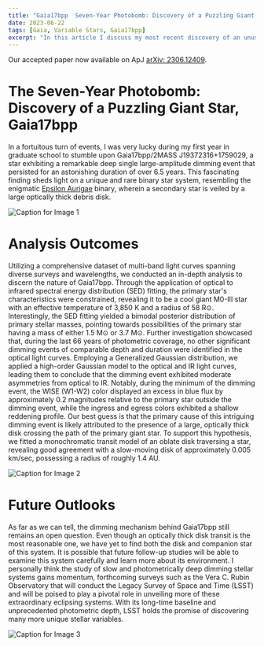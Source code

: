 ```yaml
---
title: "Gaia17bpp  Seven-Year Photobomb: Discovery of a Puzzling Giant Star"
date: 2023-06-22
tags: [Gaia, Variable Stars, Gaia17bpp]
excerpt: "In this article I discuss my most recent discovery of an unusual giant star: Gaia17bpp."
---
```

Our accepted paper now available on ApJ [arXiv: 2306.12409](https://iopscience.iop.org/article/10.3847/1538-4357/aceda7).

# The Seven-Year Photobomb: Discovery of a Puzzling Giant Star, Gaia17bpp
In a fortuitous turn of events, I was very lucky during my first year in graduate school to stumble upon Gaia17bpp/2MASS J19372316+1759029, a star exhibiting a remarkable deep single large-amplitude dimming event that persisted for an astonishing duration of over 6.5 years. This fascinating finding sheds light on a unique and rare binary star system, resembling the enigmatic [Epsilon Aurigae](https://simbad.u-strasbg.fr/simbad/sim-id?Ident=Epsilon+Aurigae) binary, wherein a secondary star is veiled by a large optically thick debris disk.

![Caption for Image 1](/images/gaia17img/gaialc.jpeg)

# Analysis Outcomes
Utilizing a comprehensive dataset of multi-band light curves spanning diverse surveys and wavelengths, we conducted an in-depth analysis to discern the nature of Gaia17bpp. Through the application of optical to infrared spectral energy distribution (SED) fitting, the primary star's characteristics were constrained, revealing it to be a cool giant M0-III star with an effective temperature of 3,850 K and a radius of 58 R⊙. Interestingly, the SED fitting yielded a bimodal posterior distribution of primary stellar masses, pointing towards possibilities of the primary star having a mass of either 1.5 M⊙ or 3.7 M⊙. Further investigation showcased that, during the last 66 years of photometric coverage, no other significant dimming events of comparable depth and duration were identified in the optical light curves. Employing a Generalized Gaussian distribution, we applied a high-order Gaussian model to the optical and IR light curves, leading them to conclude that the dimming event exhibited moderate asymmetries from optical to IR. Notably, during the minimum of the dimming event, the WISE (W1-W2) color displayed an excess in blue flux by approximately 0.2 magnitudes relative to the primary star outside the dimming event, while the ingress and egress colors exhibited a shallow reddening profile. Our best guess is that the primary cause of this intriguing dimming event is likely attributed to the presence of a large, optically thick disk crossing the path of the primary giant star. To support this hypothesis, we fitted a monochromatic transit model of an oblate disk traversing a star, revealing good agreement with a slow-moving disk of approximately 0.005 km/sec, possessing a radius of roughly 1.4 AU.

![Caption for Image 2](/images/gaia17img/mossaiclc.jpeg)

# Future Outlooks
As far as we can tell, the dimming mechanism behind Gaia17bpp still remains an open question. Even though an optically thick disk transit is the most reasonable one, we have yet to find both the disk and companion star of this system. It is possible that future follow-up studies will be able to examine this system carefully and learn more about its environment. I personally think the study of slow and photometrically deep dimming stellar systems gains momentum, forthcoming surveys such as the Vera C. Rubin Observatory that will conduct the Legacy Survey of Space and Time (LSST) and will be poised to play a pivotal role in unveiling more of these extraordinary eclipsing systems. With its long-time baseline and unprecedented photometric depth, LSST holds the promise of discovering many more unique stellar variables.

![Caption for Image 3](/images/gaia17img/apjaceda7f13_hr.jpeg)

<html>
<head>
    <title>Gaia17bpp Seven-Year Photobomb: Discovery of a Puzzling Giant Star</title>
    <style>
        /* Other CSS styles here */

        /* CSS for the selectable grid */
        .grid-container {
            display: grid;
            grid-template-columns: repeat(2, 1fr);
            grid-gap: 10px;
            margin-top: 20px;
        }

        .grid-item {
            width: 100%;
            padding-top: 100%; /* Creates a square aspect ratio */
            background-size: cover;
            background-repeat: no-repeat;
            cursor: pointer;
            transition: transform 0.2s ease-out;
        }

        .grid-item.expanded {
            position: fixed;
            top: 0;
            left: 0;
            width: 100%;
            height: 100%;
            z-index: 9999;
            cursor: zoom-out;
            transition: none;
            background-size: contain;
            background-position: center;
            background-color: rgba(0, 0, 0, 0.9);
            display: flex;
            align-items: center;
            justify-content: center;
        }

        .grid-item.expanded img {
            max-width: 100%;
            max-height: 100%;
        }

        /* Other CSS styles for the content here */
    </style>
</head>
<body>
    <!-- Appeared on: Logo Container -->
    <!-- Appeared on: Logo Container -->
    <h2>Media Coverage</h2>
    <div class="logo-container">
        <a href="https://www.cnn.com/2023/01/11/world/distant-star-brightening-scn/index.html">
            <img src="https://1000logos.net/wp-content/uploads/2016/11/CNN-Logo-1980.png" alt="CNN Logo">
        </a>

        <a href="https://www.washington.edu/news/2023/01/10/dusty-binary/">
            <img src="https://pbs.twimg.com/profile_images/867407734353915906/4bS8tVNe_400x400.jpg" alt="Washington University Logo">
        </a>

        <a href="https://www.space.com/dusty-white-dwarf-star-dimming-once-in-lifetime">
            <img src="https://vectorlogoseek.com/wp-content/uploads/2019/05/space-com-vector-logo.png" alt="Space.com Logo">
        </a>

        <a href="https://www.cbsnews.com/sacramento/news/unusually-brightening-star-captures-attention-as-a-stellar-oddity/">
            <img src="https://upload.wikimedia.org/wikipedia/commons/thumb/1/19/CBS_News.svg/1280px-CBS_News.svg.png" alt="CBS News Logo">
        </a>
    </div>

    <!-- JavaScript -->
    <script>
        // JavaScript for selecting and expanding grid items
        const gridItems = document.querySelectorAll('.grid-item');

        function handleGridItemClick(event) {
            const item = event.currentTarget;
            if (!item.classList.contains('expanded')) {
                item.classList.add('expanded');
                item.style.transition = 'none';
            } else {
                item.classList.remove('expanded');
                item.style.transition = 'transform 0.2s ease-out';
            }
        }

        // Add click event listeners to grid items
        gridItems.forEach(item => {
            item.addEventListener('click', handleGridItemClick);
        });
    </script>
</body>
</html>
